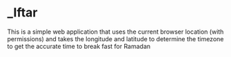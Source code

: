 # _Iftar
This is a simple web application that uses the current browser location (with permissions) and takes the longitude and latitude to determine the timezone to get the accurate time to break fast for Ramadan
